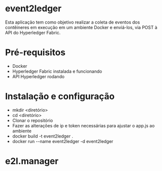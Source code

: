 # event2ledger
Esta aplicação tem como objetivo realizar a coleta de eventos dos contêineres em execução em um ambiente Docker e enviá-los, via POST à API do Hyperledger Fabric.

# Pré-requisitos
- Docker
- Hyperledger Fabric instalada e funcionando
- API Hyperledger rodando

# Instalação e configuração
- mkdir <diretório>
- cd <diretório>
- Clonar o repositório
- Fazer as alterações de ip e token necessárias para ajustar o app.js ao ambiente
- docker build -t event2ledger .
- docker run --name event2ledger -d event2ledger

# e2l.manager
